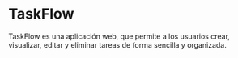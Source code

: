 # TaskFlow
TaskFlow es una aplicación web, que permite a los usuarios crear, visualizar, editar y eliminar tareas de forma sencilla y organizada.
